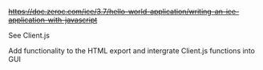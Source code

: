 ~~https://doc.zeroc.com/ice/3.7/hello-world-application/writing-an-ice-application-with-javascript~~
  
  See Client.js


Add functionality to the HTML export and intergrate Client.js functions into GUI
